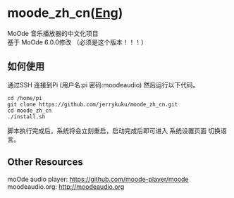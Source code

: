 # moode_zh_cn([Eng](/README.md))
MoOde 音乐播放器的中文化项目  
基于 MoOde 6.0.0修改 （必须是这个版本！！！）

## 如何使用

通过SSH 连接到Pi (用户名:pi 密码:moodeaudio) 然后运行以下代码。
```
cd /home/pi
git clone https://github.com/jerrykuku/moode_zh_cn.git
cd moode_zh_cn
./install.sh
```
脚本执行完成后，系统将会立刻重启，启动完成后即可进入 系统设置页面 切换语言。

## Other Resources
moOde audio player: https://github.com/moode-player/moode<br>
moodeaudio.org: http://moodeaudio.org<br/>
